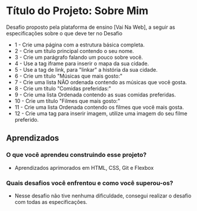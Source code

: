 
# Título do Projeto: Sobre Mim

Desafio proposto pela plataforma de ensino [Vai Na Web], a seguir as especificações sobre o que deve ter no Desafio
- 1 - Crie uma página com a estrutura básica completa.
- 2 - Crie um  título principal contendo o seu nome.
- 3 - Crie um parágrafo falando um pouco sobre você.
- 4 - Use a tag iframe para inserir o mapa da sua cidade. 
- 5 - Use a tag de link, para "linkar" a história da sua cidade. 
- 6 - Crie um título "Músicas que mais gosto:"
- 7 - Crie uma lista NÃO ordenada contendo as músicas que você gosta.
- 8 - Crie um título "Comidas preferidas:"
- 9 - Crie uma lista Ordenada contendo as suas comidas preferidas.
- 10 - Crie um título "Filmes que mais gosto:"
- 11 - Crie uma lista Ordenada contendo os filmes que você mais gosta. 
- 12 - Crie uma tag para inserir imagem, utilize uma imagem do seu filme preferido. 

## Aprendizados

### O que você aprendeu construindo esse projeto?
- Aprendizados aprimorados em HTML, CSS, Git e Flexbox

### Quais desafios você enfrentou e como você superou-os?
- Nesse desafio não tive nenhuma dificuldade, consegui realizar o desafio com todas as especificações. 
